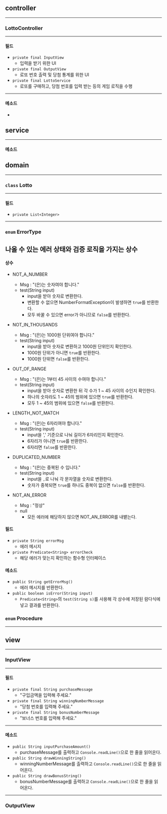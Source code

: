 
## controller

---

### LottoController

---
#### 필드

- `private final InputView`
  - 입력을 받기 위한 UI
- `private final OutputView`
  - 로또 번호 출력 및 당첨 통계를 위한 UI 
- `private final LottoService`
  - 로또를 구매하고, 당첨 번호를 입력 받는 등의 게임 로직을 수행


--- 
#### 메소드

- 

## service

---
#### 메소드


## domain

--- 

### `class` Lotto

---
#### 필드

- `private List<Integer> `

---

### `enum` ErrorType

나올 수 있는 에러 상태와 검증 로직을 가지는 상수 
---
#### 상수
- NOT_A_NUMBER
  - Msg : "(은)는 숫자여야 합니다."
  - test(String input)
    - input을 받아 숫자로 변환한다.
    - 변환할 수 없으면 NumberFormatException이 발생하면 `true`를 반환한다.
    - 모두 바꿀 수 있으면 error가 아니므로 `false`를 반환한다.
    
- NOT_IN_THOUSANDS
  - Msg : "(은)는 1000원 단위여야 합니다."
  - test(String input)
    - input을 받아 숫자로 변환하고 1000원 단위인지 확인한다.
    - 1000원 단위가 아니면 `true`를 반환한다.
    - 1000원 단위면 `false`를 반환한다.
    
- OUT_OF_RANGE
  - Msg : "(은)는 1부터 45 사이의 수여야 합니다."
  - test(String input)
    - input을 받아 숫자로 변환한 뒤 각 수가 1 ~ 45 사이의 수인지 확인한다.
    - 하나의 숫자라도 1 ~ 45의 범위에 있으면 `true`를 반환한다.
    - 모두 1 ~ 45의 범위에 있으면 `false`를 반환한다.
    
- LENGTH_NOT_MATCH
  - Msg : "(은)는 6자리여야 합니다."
  - test(String input)
    - input을 ',' 기준으로 나눠 길이가 6자리인지 확인한다.
    - 6자리가 아니면 `true`를 반환한다.
    - 6자리면 `false`를 반환한다.
    
- DUPLICATED_NUMBER
  - Msg : "(은)는 중복된 수 입니다."
  - test(String input)
    - input을 `,`로 나눠 각 문자열을 숫자로 변환한다.
    - 숫자가 중복되면 `true`를 하나도 중복이 없으면 `false`를 반환한다.
    
- NOT_AN_ERROR
  - Msg : "정상"
  - null
    - 모든 에러에 해당하지 않으면 NOT_AN_ERROR를 내뱉는다.

#### 필드
- `private String errorMsg`
  - 에러 메시지
- `private Predicate<String> errorCheck`
  - 해당 에러가 맞는지 확인하는 함수형 인터페이스

#### 메소드
- `public String getErrorMsg()`
  - 에러 메시지를 반환한다.
- `public boolean isError(String input)`
  - `Predicate<String>`의 `test(String s)`를 사용해 각 상수에 저장된 람다식에 넣고 결과를 반환한다.
### `enum` Procedure

---

## view

---

### InputView

---
#### 필드

- `private final String purchaseMessage`
  - "구입금액을 입력해 주세요."
- `private final String winningNumberMessage`
  - "당첨 번호를 입력해 주세요."
- `private final String bonusNumberMessage`
  - "보너스 번호를 입력해 주세요."

---
#### 메소드
- `public String inputPurchaseAmount()`
  - purchaseMessage를 출력하고 `Console.readLine()`으로 한 줄을 읽어온다.
- `public String drawWinningString()`
  - winningNumberMessage를 출력하고 `Console.readLine()`으로 한 줄을 읽어온다.
- `public String drawBonusString()`
  - bonusNumberMessage를 출력하고 `Console.readLine()`으로 한 줄을 읽어온다.
---

### OutputView
